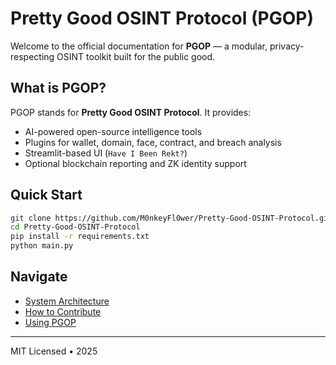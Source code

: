 # Pretty Good OSINT Protocol (PGOP)

Welcome to the official documentation for **PGOP** — a modular, privacy-respecting OSINT toolkit built for the public good.

## What is PGOP?

PGOP stands for **Pretty Good OSINT Protocol**. It provides:

- AI-powered open-source intelligence tools
- Plugins for wallet, domain, face, contract, and breach analysis
- Streamlit-based UI (`Have I Been Rekt?`)
- Optional blockchain reporting and ZK identity support

## Quick Start

```bash
git clone https://github.com/M0nkeyFl0wer/Pretty-Good-OSINT-Protocol.git
cd Pretty-Good-OSINT-Protocol
pip install -r requirements.txt
python main.py
```

## Navigate

- [System Architecture](architecture.md)
- [How to Contribute](contributors.md)
- [Using PGOP](using-pgop.md)

---
MIT Licensed • 2025
